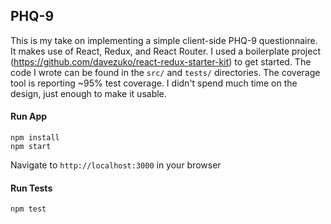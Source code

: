 ## PHQ-9

This is my take on implementing a simple client-side PHQ-9 questionnaire. It makes use of React, Redux, and React Router. I used a boilerplate project (https://github.com/davezuko/react-redux-starter-kit) to get started. The code I wrote can be found in the `src/` and `tests/` directories. The coverage tool is reporting ~95% test coverage. I didn't spend much time on the design, just enough to make it usable.

#### Run App

```
npm install
npm start
```

Navigate to `http://localhost:3000` in your browser

#### Run Tests

```
npm test
```
